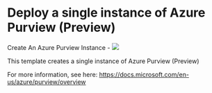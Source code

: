 <!--# NERegiondemos
--# Purview -->

# Deploy a single instance of Azure Purview (Preview) 

Create An Azure Purview Instance  - <a href="https://azuredeploy.net" target="_blank">
    <img src="http://azuredeploy.net/deploybutton.png"/>
</a>


This template creates a single instance of Azure Purview (Preview)


For more information, see here:
https://docs.microsoft.com/en-us/azure/purview/overview

